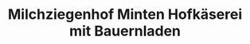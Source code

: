---
title: "Milchziegenhof Minten Hofkäserei mit Bauernladen"
url: /rheinbach/milchziegenhof-minten-hofkaeserei-mit-bauernladen/
shop: Hofladen
---
